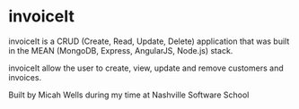 # invoiceIt

invoiceIt is a CRUD (Create, Read, Update, Delete) application that was built in the MEAN (MongoDB, Express, AngularJS, Node.js) stack.

invoiceIt allow the user to create, view, update and remove customers and invoices.

Built by Micah Wells during my time at Nashville Software School
